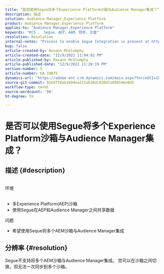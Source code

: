 ```yaml
---
title: “能否使用Segue将多个Experience Platform沙箱与Audience Manager集成？”
description: 描述
solution: Audience Manager,Experience Platform
product: Audience Manager,Experience Platform
applies-to: "Audience Manager,Experience Platform"
keywords: "KCS 、 Segue、AEP、AAM、同步、沙盒"
resolution: Resolution
internal-notes: "Process to enable Segue Integration is present at https://wiki.corp.adobe.com/pages/viewpage.action?spaceKey=supportdelivery&title=AEP+Segments+not+Populating+in+AAM internal link."
bug: false
article-created-by: Roxann McGlumphy
article-created-date: "12/9/2022 11:04:02 PM"
article-published-by: Roxann McGlumphy
article-published-date: "12/9/2022 11:20:19 PM"
version-number: 5
article-number: KA-19075
dynamics-url: "https://adobe-ent.crm.dynamics.com/main.aspx?forceUCI=1&pagetype=entityrecord&etn=knowledgearticle&id=d4b9ddbf-1578-ed11-81aa-6045bd006e5a"
source-git-commit: 92e9778ab1694ea215a636dc830d21098596e0d5
workflow-type: tm+mt
source-wordcount: '98'
ht-degree: 5%

---
```


# 是否可以使用Segue将多个Experience Platform沙箱与Audience Manager集成？

## 描述 {#description}

<br>环境<br><br>
- 多Experience Platform(AEP)沙箱
- 使用Segue在AEP和Audience Manager之间共享数据

问题
- 希望使用Seque将多个AEM沙箱与Audience Manager集成



## 分辨率 {#resolution}


Segue不支持将多个AEM沙箱与Audience Manager集成。 您可以在沙箱之间切换，但无法一次同步到多个沙箱。



